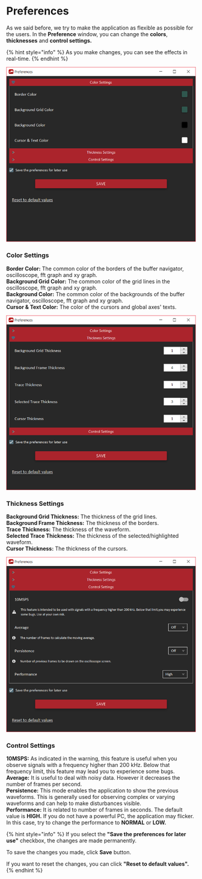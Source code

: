 # Preferences

As we said before, we try to make the application as flexible as possible for the users. In the **Preference** window, you can change the **colors**, **thicknesses** and **control settings.**

{% hint style="info" %}
As you make changes, you can see the effects in real-time.
{% endhint %}

![Color Settings](../../../../.gitbook/assets/image%20%2858%29.png)

### Color Settings

**Border Color:** The common color of the borders of the buffer navigator, oscilloscope, fft graph and xy graph.  
**Background Grid Color:** The common color of the grid lines in the oscilloscope, fft graph and xy graph.  
**Background Color:** The common color of the backgrounds of the buffer navigator, oscilloscope, fft graph and xy graph.  
**Cursor & Text Color:** The color of the cursors and global axes' texts.

![Thickness Settings](../../../../.gitbook/assets/image%20%2892%29.png)

### Thickness Settings

**Background Grid Thickness:** The thickness of the grid lines.  
**Background Frame Thickness:** The thickness of the borders.  
**Trace Thickness:** The thickness of the waveform.  
**Selected Trace Thickness:** The thickness of the selected/highlighted waveform.  
**Cursor Thickness:** The thickness of the cursors.

![Control Settings](../../../../.gitbook/assets/image%20%2838%29.png)

### Control Settings

**10MSPS:** As indicated in the warning, this feature is useful when you observe signals with a frequency higher than 200 kHz. Below that frequency limit, this feature may lead you to experience some bugs.   
**Average:** It is useful to deal with noisy data. However it decreases the number of frames per second.  
**Persistence:** This mode enables the application to show the previous waveforms. This is generally used for observing complex or varying waveforms and can help to make disturbances visible.  
**Performance:** It is related to number of frames in seconds. The default value is **HIGH.** If you do not have a powerful PC, the application may flicker. In this case, try to change the performance to **NORMAL** or **LOW.**

{% hint style="info" %}
If you select the **"Save the preferences for later use"** checkbox, the changes are made permanently.

To save the changes you made, click **Save** button.

If you want to reset the changes, you can click **"Reset to default values".**
{% endhint %}


